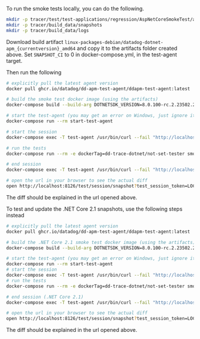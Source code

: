 To run the smoke tests locally, you can do the following.

```bash
mkdir -p tracer/test/test-applications/regression/AspNetCoreSmokeTest/artifacts
mkdir -p tracer/build_data/snapshots
mkdir -p tracer/build_data/logs
```

Download build artifact `linux-packages-debian/datadog-dotnet-apm_{currentversion}_amd64` and copy it to the artifacts folder created above.
Set `SNAPSHOT_CI` to 0 in docker-compose.yml, in the test-agent target.

Then run the following

```bash
# explicitly pull the latest agent version
docker pull ghcr.io/datadog/dd-apm-test-agent/ddapm-test-agent:latest

# build the smoke test docker image (using the artifacts)
docker-compose build --build-arg DOTNETSDK_VERSION=8.0.100-rc.2.23502.2 --build-arg RUNTIME_IMAGE=mcr.microsoft.com/dotnet/aspnet:6.0-bullseye-slim --build-arg PUBLISH_FRAMEWORK=net6.0 --build-arg INSTALL_CMD="dpkg -i ./datadog-dotnet-apm*_amd64.deb" smoke-tests

# start the test-agent (you may get an error on Windows, just ignore it)
docker-compose run --rm start-test-agent

# start the session
docker-compose exec -T test-agent /usr/bin/curl --fail "http://localhost:8126/test/session/start?test_session_token=LOCALTEST"

# run the tests
docker-compose run --rm -e dockerTag=dd-trace-dotnet/not-set-tester smoke-tests

# end session
docker-compose exec -T test-agent /usr/bin/curl --fail "http://localhost:8126/test/session/snapshot?test_session_token=LOCALTEST&file=/snapshots/smoke_test_snapshots"

# open the url in your browser to see the actual diff
open http://localhost:8126/test/session/snapshot?test_session_token=LOCALTEST&file=/snapshots/smoke_test_snapshots
```
The diff should be explained in the url opened above.


To test and update the .NET Core 2.1 snapshots, use the following steps instead

```bash
# explicitly pull the latest agent version
docker pull ghcr.io/datadog/dd-apm-test-agent/ddapm-test-agent:latest

# build the .NET Core 2.1 smoke test docker image (using the artifacts)
docker-compose build --build-arg DOTNETSDK_VERSION=8.0.100-rc.2.23502.2 --build-arg RUNTIME_IMAGE=mcr.microsoft.com/dotnet/aspnet:2.1-bionic --build-arg PUBLISH_FRAMEWORK=netcoreapp2.1 --build-arg INSTALL_CMD="dpkg -i ./datadog-dotnet-apm*_amd64.deb" smoke-tests

# start the test-agent (you may get an error on Windows, just ignore it)
docker-compose run --rm start-test-agent
# start the session
docker-compose exec -T test-agent /usr/bin/curl --fail "http://localhost:8126/test/session/start?test_session_token=LOCALTEST"
# run the tests
docker-compose run --rm -e dockerTag=dd-trace-dotnet/not-set-tester smoke-tests

# end session (.NET Core 2.1)
docker-compose exec -T test-agent /usr/bin/curl --fail "http://localhost:8126/test/session/snapshot?test_session_token=LOCALTEST&file=/snapshots/smoke_test_snapshots_2_1"

# open the url in your browser to see the actual diff
open http://localhost:8126/test/session/snapshot?test_session_token=LOCALTEST&file=/snapshots/smoke_test_snapshots_2_1
```

The diff should be explained in the url opened above.
